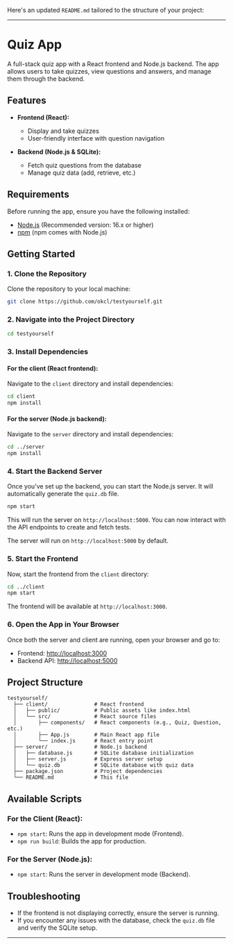 Here's an updated `README.md` tailored to the structure of your project:

---

# Quiz App

A full-stack quiz app with a React frontend and Node.js backend. The app allows users to take quizzes, view questions and answers, and manage them through the backend.

## Features

- **Frontend (React):**
  - Display and take quizzes
  - User-friendly interface with question navigation

- **Backend (Node.js & SQLite):**
  - Fetch quiz questions from the database
  - Manage quiz data (add, retrieve, etc.)

## Requirements

Before running the app, ensure you have the following installed:

- [Node.js](https://nodejs.org/) (Recommended version: 16.x or higher)
- [npm](https://www.npmjs.com/) (npm comes with Node.js)

## Getting Started

### 1. Clone the Repository

Clone the repository to your local machine:

```bash
git clone https://github.com/okcl/testyourself.git
```

### 2. Navigate into the Project Directory

```bash
cd testyourself
```

### 3. Install Dependencies

#### For the client (React frontend):

Navigate to the `client` directory and install dependencies:

```bash
cd client
npm install
```

#### For the server (Node.js backend):

Navigate to the `server` directory and install dependencies:

```bash
cd ../server
npm install
```

### 4. Start the Backend Server

Once you’ve set up the backend, you can start the Node.js server. It will automatically generate the `quiz.db` file.

```bash
npm start
```

This will run the server on `http://localhost:5000`. You can now interact with the API endpoints to create and fetch tests.

The server will run on `http://localhost:5000` by default.

### 5. Start the Frontend

Now, start the frontend from the `client` directory:

```bash
cd ../client
npm start
```

The frontend will be available at `http://localhost:3000`.

### 6. Open the App in Your Browser

Once both the server and client are running, open your browser and go to:

- Frontend: [http://localhost:3000](http://localhost:3000)
- Backend API: [http://localhost:5000](http://localhost:5000)

## Project Structure

```
testyourself/
  ├── client/               # React frontend
  │   ├── public/           # Public assets like index.html
  │   └── src/              # React source files
  │       ├── components/   # React components (e.g., Quiz, Question, etc.)
  │       ├── App.js        # Main React app file
  │       └── index.js      # React entry point
  ├── server/               # Node.js backend
  │   ├── database.js       # SQLite database initialization
  │   ├── server.js         # Express server setup
  │   └── quiz.db           # SQLite database with quiz data
  ├── package.json          # Project dependencies
  └── README.md             # This file
```

## Available Scripts

### For the Client (React):

- `npm start`: Runs the app in development mode (Frontend).
- `npm run build`: Builds the app for production.

### For the Server (Node.js):

- `npm start`: Runs the server in development mode (Backend).
  
## Troubleshooting

- If the frontend is not displaying correctly, ensure the server is running.
- If you encounter any issues with the database, check the `quiz.db` file and verify the SQLite setup.

---